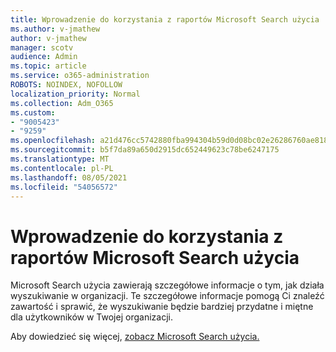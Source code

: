 ```yaml
---
title: Wprowadzenie do korzystania z raportów Microsoft Search użycia
ms.author: v-jmathew
author: v-jmathew
manager: scotv
audience: Admin
ms.topic: article
ms.service: o365-administration
ROBOTS: NOINDEX, NOFOLLOW
localization_priority: Normal
ms.collection: Adm_O365
ms.custom:
- "9005423"
- "9259"
ms.openlocfilehash: a21d476cc5742880fba994304b59d0d08bc02e26286760ae8181b97877144e25
ms.sourcegitcommit: b5f7da89a650d2915dc652449623c78be6247175
ms.translationtype: MT
ms.contentlocale: pl-PL
ms.lasthandoff: 08/05/2021
ms.locfileid: "54056572"
---
```

# <a name="get-started-with-using-microsoft-search-usage-reports"></a>Wprowadzenie do korzystania z raportów Microsoft Search użycia

Microsoft Search użycia zawierają szczegółowe informacje o tym, jak działa wyszukiwanie w organizacji. Te szczegółowe informacje pomogą Ci znaleźć zawartość i sprawić, że wyszukiwanie będzie bardziej przydatne i miętne dla użytkowników w Twojej organizacji.

Aby dowiedzieć się więcej, [zobacz Microsoft Search użycia.](https://go.microsoft.com/fwlink/?linkid=2152048)
